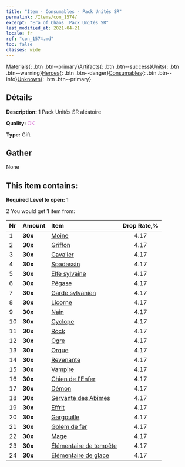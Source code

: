 ```yaml
---
title: "Item - Consumables - Pack Unités SR"
permalink: /Items/con_1574/
excerpt: "Era of Chaos  Pack Unités SR"
last_modified_at: 2021-04-21
locale: fr
ref: "con_1574.md"
toc: false
classes: wide
---
```

 [Materials](/fr/Items/){: .btn .btn--primary}[Artifacts](/fr/Items/Artifacts/){: .btn .btn--success}[Units](/fr/Items/Units/){: .btn .btn--warning}[Heroes](/fr/Items/Heroes/){: .btn .btn--danger}[Consumables](/fr/Items/Consumables/){: .btn .btn--info}[Unknown](/fr/Items/Unknown/){: .btn .btn--primary}

## Détails
 **Description:** 1 Pack Unités SR aléatoire

 **Quality:** <span style="color: #DA70D6">OK</span>

 **Type:** Gift

## Gather

  None

## This item contains:

 **Required Level to open:** 1

 2 You would get **1** item  from:

  | Nr | Amount |     Item    | Drop Rate,% |
  |:---|:-------|:------------|:---------:|
  | 1 |  **30x** | [Moine](/fr/Items/unt_194/) | 4.17 | 
  | 2 |  **30x** | [Griffon](/fr/Items/unt_192/) | 4.17 | 
  | 3 |  **30x** | [Cavalier ](/fr/Items/unt_195/) | 4.17 | 
  | 4 |  **30x** | [Spadassin](/fr/Items/unt_193/) | 4.17 | 
  | 5 |  **30x** | [Elfe sylvaine](/fr/Items/unt_201/) | 4.17 | 
  | 6 |  **30x** | [Pégase](/fr/Items/unt_202/) | 4.17 | 
  | 7 |  **30x** | [Garde sylvanien](/fr/Items/unt_203/) | 4.17 | 
  | 8 |  **30x** | [Licorne](/fr/Items/unt_204/) | 4.17 | 
  | 9 |  **30x** | [Nain](/fr/Items/unt_200/) | 4.17 | 
  | 10 |  **30x** | [Cyclope](/fr/Items/unt_222/) | 4.17 | 
  | 11 |  **30x** | [Rock](/fr/Items/unt_221/) | 4.17 | 
  | 12 |  **30x** | [Ogre](/fr/Items/unt_220/) | 4.17 | 
  | 13 |  **30x** | [Orque](/fr/Items/unt_219/) | 4.17 | 
  | 14 |  **30x** | [Revenante](/fr/Items/unt_210/) | 4.17 | 
  | 15 |  **30x** | [Vampire](/fr/Items/unt_211/) | 4.17 | 
  | 16 |  **30x** | [Chien de l'Enfer](/fr/Items/unt_228/) | 4.17 | 
  | 17 |  **30x** | [Démon](/fr/Items/unt_229/) | 4.17 | 
  | 18 |  **30x** | [Servante des Abîmes](/fr/Items/unt_230/) | 4.17 | 
  | 19 |  **30x** | [Effrit](/fr/Items/unt_231/) | 4.17 | 
  | 20 |  **30x** | [Gargouille](/fr/Items/unt_236/) | 4.17 | 
  | 21 |  **30x** | [Golem de fer](/fr/Items/unt_237/) | 4.17 | 
  | 22 |  **30x** | [Mage](/fr/Items/unt_238/) | 4.17 | 
  | 23 |  **30x** | [Élémentaire de tempête](/fr/Items/unt_263/) | 4.17 | 
  | 24 |  **30x** | [Élémentaire de glace](/fr/Items/unt_264/) | 4.17 | 
